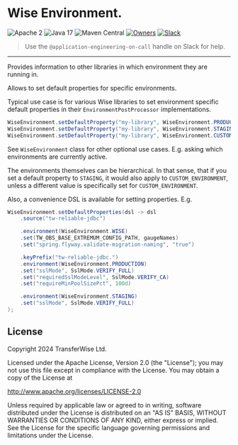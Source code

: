# Wise Environment.

![Apache 2](https://img.shields.io/hexpm/l/plug.svg)
![Java 17](https://img.shields.io/badge/Java-17-blue.svg)
![Maven Central](https://badgen.net/maven/v/maven-central/com.transferwise.common/wise-environment)
[![Owners](https://img.shields.io/badge/team-AppEng-blueviolet.svg?logo=wise)](https://transferwise.atlassian.net/wiki/spaces/EKB/pages/2520812116/Application+Engineering+Team) [![Slack](https://img.shields.io/badge/slack-appeng--pub-blue.svg?logo=slack)](https://wise.enterprise.slack.com/archives/C07QSPFLM5X)
> Use the `@application-engineering-on-call` handle on Slack for help.
---

Provides information to other libraries in which environment they are running in.

Allows to set default properties for specific environments.

Typical use case is for various Wise libraries to set environment specific default properties in their `EnvironmentPostProcessor` implementations.

```java
WiseEnvironment.setDefaultProperty("my-library", WiseEnvironment.PRODUCTION, "tw-reliable-jdbc.sslMode", SslMode.VERIFY_FULL);
WiseEnvironment.setDefaultProperty("my-library", WiseEnvironment.STAGING, "tw-reliable-jdbc.sslMode", SslMode.PREFERRED);
WiseEnvironment.setDefaultProperty("my-library", WiseEnvironment.CUSTOM_ENVIRONMENT, "tw-reliable-jdbc.sslMode", SslMode.VERIFY_CA);
```

See `WiseEnvironment` class for other optional use cases. E.g. asking which environments are currently active.

The environments themselves can be hierarchical. In that sense, that if you set a default property to `STAGING`, it would also apply to
`CUSTOM_ENVIRONMENT`, unless a different value is specifically set for `CUSTOM_ENVIRONMENT`.

Also, a convenience DSL is available for setting properties. E.g.

```java
WiseEnvironment.setDefaultProperties(dsl -> dsl
    .source("tw-reliable-jdbc")

    .environment(WiseEnvironment.WISE)
    .set(TW_OBS_BASE_EXTREMUM_CONFIG_PATH, gaugeNames)
    .set("spring.flyway.validate-migration-naming", "true")

    .keyPrefix("tw-reliable-jdbc.")
    .environment(WiseEnvironment.PRODUCTION)
    .set("sslMode", SslMode.VERIFY_FULL)
    .set("requiredSslModeLevel", SslMode.VERIFY_CA)
    .set("requireMinPoolSizePct", 100d)

    .environment(WiseEnvironment.STAGING)
    .set("sslMode", SslMode.VERIFY_FULL)
);
```

## License
Copyright 2024 TransferWise Ltd.

Licensed under the Apache License, Version 2.0 (the "License");
you may not use this file except in compliance with the License.
You may obtain a copy of the License at

http://www.apache.org/licenses/LICENSE-2.0

Unless required by applicable law or agreed to in writing, software
distributed under the License is distributed on an "AS IS" BASIS,
WITHOUT WARRANTIES OR CONDITIONS OF ANY KIND, either express or implied.
See the License for the specific language governing permissions and
limitations under the License.